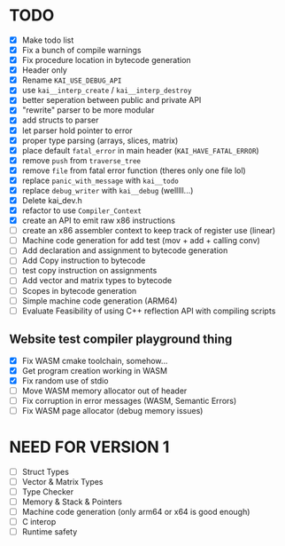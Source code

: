 ﻿# TODO
- [x] Make todo list
- [x] Fix a bunch of compile warnings
- [x] Fix procedure location in bytecode generation
- [x] Header only
- [x] Rename `KAI_USE_DEBUG_API`
- [x] use `kai__interp_create` / `kai__interp_destroy`
- [x] better seperation between public and private API
- [x] "rewrite" parser to be more modular
- [x] add structs to parser
- [x] let parser hold pointer to error
- [x] proper type parsing (arrays, slices, matrix)
- [x] place default `fatal_error` in main header (`KAI_HAVE_FATAL_ERROR`)
- [x] remove `push` from `traverse_tree`
- [x] remove `file` from fatal error function (theres only one file lol)
- [x] replace `panic_with_message` with `kai__todo`
- [x] replace `debug_writer` with `kai__debug` (welllll...)
- [x] Delete kai_dev.h
- [x] refactor to use `Compiler_Context`
- [x] create an API to emit raw x86 instructions
- [ ] create an x86 assembler context to keep track of register use (linear)
- [ ] Machine code generation for add test (mov + add + calling conv)
- [ ] Add declaration and assignment to bytecode generation
- [ ] Add Copy instruction to bytecode
- [ ] test copy instruction on assignments
- [ ] Add vector and matrix types to bytecode
- [ ] Scopes in bytecode generation
- [ ] Simple machine code generation (ARM64)
- [ ] Evaluate Feasibility of using C++ reflection API with compiling scripts

## Website test compiler playground thing
- [x] Fix WASM cmake toolchain, somehow...
- [x] Get program creation working in WASM
- [x] Fix random use of stdio
- [ ] Move WASM memory allocator out of header
- [ ] Fix corruption in error messages (WASM, Semantic Errors)
- [ ] Fix WASM page allocator (debug memory issues)

# NEED FOR VERSION 1
- [ ] Struct Types
- [ ] Vector & Matrix Types
- [ ] Type Checker
- [ ] Memory & Stack & Pointers
- [ ] Machine code generation (only arm64 or x64 is good enough)
- [ ] C interop
- [ ] Runtime safety

